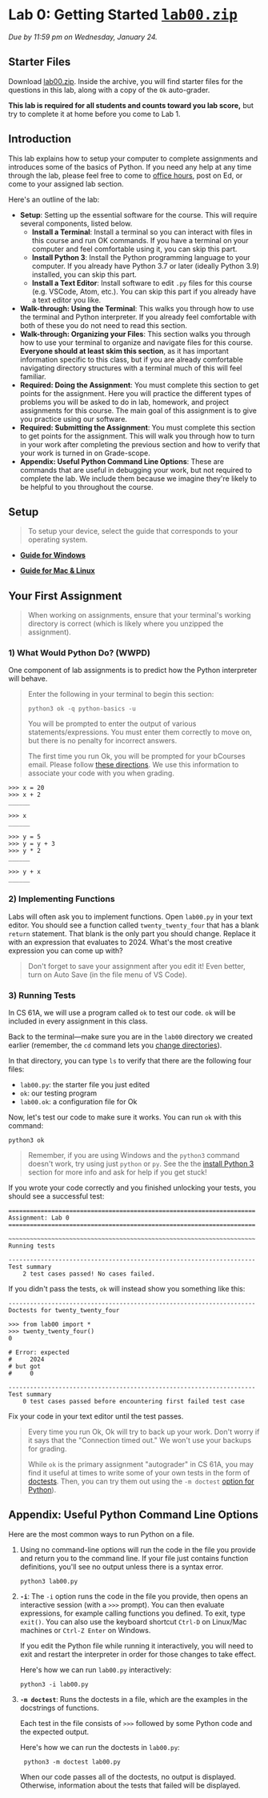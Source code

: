 # Lab 0: Getting Started <kbd>[lab00.zip](./lab00.zip)</kbd>

*Due by 11:59 pm on Wednesday, January 24.*

## Starter Files

Download [lab00.zip](./lab00.zip). Inside the archive, you will find starter files for the questions in this lab, along with a copy of the `Ok` auto-grader.

**This lab is required for all students and counts toward you lab score,** but try to complete it at home before you come to Lab 1.

## Introduction

This lab explains how to setup your computer to complete assignments and introduces some of the basics of Python. If you need any help at any time through the lab, please feel free to come to [office hours](https://cs61a.org/office-hours), post on Ed, or come to your assigned lab section.

Here's an outline of the lab:

- **Setup**: Setting up the essential software for the course. This will require several components, listed below.
  - **Install a Terminal**: Install a terminal so you can interact with files in this course and run OK commands. If you have a terminal on your computer and feel comfortable using it, you can skip this part.
  - **Install Python 3**: Install the Python programming language to your computer. If you already have Python 3.7 or later (ideally Python 3.9) installed, you can skip this part.
  - **Install a Text Editor**: Install software to edit `.py` files for this course (e.g. VSCode, Atom, etc.). You can skip this part if you already have a text editor you like.
- **Walk-through: Using the Terminal**: This walks you through how to use the terminal and Python interpreter. If you already feel comfortable with both of these you do not need to read this section.
- **Walk-through: Organizing your Files**: This section walks you through how to use your terminal to organize and navigate files for this course. **Everyone should at least skim this section**, as it has important information specific to this class, but if you are already comfortable navigating directory structures with a terminal much of this will feel familiar.
- **Required: Doing the Assignment**: You must complete this section to get points for the assignment. Here you will practice the different types of problems you will be asked to do in lab, homework, and project assignments for this course. The main goal of this assignment is to give you practice using our software.
- **Required: Submitting the Assignment**: You must complete this section to get points for the assignment. This will walk you through how to turn in your work after completing the previous section and how to verify that your work is turned in on Grade-scope.
- **Appendix: Useful Python Command Line Options**: These are commands that are useful in debugging your work, but not required to complete the lab. We include them because we imagine they're likely to be helpful to you throughout the course.

## Setup

> To setup your device, select the guide that corresponds to your operating system.

- **[Guide for Windows](https://cs61a.org/articles/setup-windows/)**

- **[Guide for Mac & Linux](https://cs61a.org/articles/setup-mac)**

## Your First Assignment

> When working on assignments, ensure that your terminal's working directory is correct (which is likely where you unzipped the assignment).

### 1) What Would Python Do? (WWPD)

One component of lab assignments is to predict how the Python interpreter will behave.

>Enter the following in your terminal to begin this section:
>
>```
>python3 ok -q python-basics -u
>```
>
>You will be prompted to enter the output of various statements/expressions. You must enter them correctly to move on, but there is no penalty for incorrect answers.
>
>The first time you run Ok, you will be prompted for your bCourses email. Please follow [these directions](../Articles/using-ok.md). We use this information to associate your code with you when grading.

```
>>> x = 20
>>> x + 2
______

>>> x
______

>>> y = 5
>>> y = y + 3
>>> y * 2
______

>>> y + x
______
```

### 2) Implementing Functions

Labs will often ask you to implement functions. Open `lab00.py` in your text editor. You should see a function called `twenty_twenty_four` that has a blank `return` statement. That blank is the only part you should change. Replace it with an expression that evaluates to 2024. What's the most creative expression you can come up with?

> Don't forget to save your assignment after you edit it! Even better, turn on Auto Save (in the file menu of VS Code).

### 3) Running Tests

In CS 61A, we will use a program called `ok` to test our code. `ok` will be included in every assignment in this class.

Back to the terminal—make sure you are in the `lab00` directory we created earlier (remember, the `cd` command lets you [change directories](https://cs61a.org/lab/lab00/#changing-directories)).

In that directory, you can type `ls` to verify that there are the following four files:

- `lab00.py`: the starter file you just edited
- `ok`: our testing program
- `lab00.ok`: a configuration file for Ok

Now, let's test our code to make sure it works. You can run `ok` with this command:

```
python3 ok
```

> Remember, if you are using Windows and the `python3` command doesn't work, try using just `python` or `py`. See the the [install Python 3](https://cs61a.org/lab/lab00/#install-python-3) section for more info and ask for help if you get stuck!

If you wrote your code correctly and you finished unlocking your tests, you should see a successful test:

```
=====================================================================
Assignment: Lab 0
=====================================================================

~~~~~~~~~~~~~~~~~~~~~~~~~~~~~~~~~~~~~~~~~~~~~~~~~~~~~~~~~~~~~~~~~~~~~
Running tests

---------------------------------------------------------------------
Test summary
    2 test cases passed! No cases failed.
```

If you didn't pass the tests, `ok` will instead show you something like this:

```
---------------------------------------------------------------------
Doctests for twenty_twenty_four

>>> from lab00 import *
>>> twenty_twenty_four()
0

# Error: expected
#     2024
# but got
#     0

---------------------------------------------------------------------
Test summary
    0 test cases passed before encountering first failed test case
```

Fix your code in your text editor until the test passes.

> Every time you run Ok, Ok will try to back up your work. Don't worry if it says that the "Connection timed out." We won't use your backups for grading.
>
> While `ok` is the primary assignment "autograder" in CS 61A, you may find it useful at times to write some of your own tests in the form of [doctests](https://cs61a.org/lab/lab00/#understanding-problems). Then, you can try them out using the `-m doctest` [option for Python](#appendix-useful-python-command-line-options)).

## Appendix: Useful Python Command Line Options

Here are the most common ways to run Python on a file.

1. Using no command-line options will run the code in the file you provide and return you to the command line. If your file just contains function definitions, you'll see no output unless there is a syntax error.

   ```
   python3 lab00.py
   ```

2. **`-i`**: The `-i` option runs the code in the file you provide, then opens an interactive session (with a `>>>` prompt). You can then evaluate expressions, for example calling functions you defined. To exit, type `exit()`. You can also use the keyboard shortcut `Ctrl-D` on Linux/Mac machines or `Ctrl-Z Enter` on Windows.

   If you edit the Python file while running it interactively, you will need to exit and restart the interpreter in order for those changes to take effect.

   Here's how we can run `lab00.py` interactively:

   ```
   python3 -i lab00.py
   ```

3. **`-m doctest`**: Runs the doctests in a file, which are the examples in the docstrings of functions.

   Each test in the file consists of `>>>` followed by some Python code and the expected output.

   Here's how we can run the doctests in `lab00.py`:

   ```
    python3 -m doctest lab00.py
   ```

   When our code passes all of the doctests, no output is displayed. Otherwise, information about the tests that failed will be displayed.